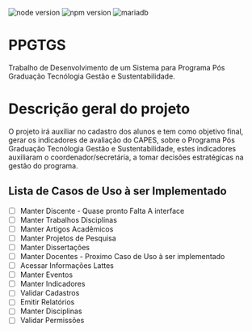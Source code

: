 ![node version](https://img.shields.io/badge/node-v10.9.0-brightgreen.svg)
![npm version](https://img.shields.io/badge/NPM-v6.2.0-green.svg)
![mariadb](https://img.shields.io/badge/mariadb-v10.1.34-blue.svg)
# PPGTGS
Trabalho de Desenvolvimento de um Sistema para Programa Pós Graduação Tecnólogia Gestão e Sustentabilidade.

# Descrição geral do projeto
O projeto irá auxiliar no cadastro dos alunos e tem como objetivo final, gerar os indicadores de avaliação do CAPES, sobre o Programa Pós Graduação Tecnólogia Gestão e Sustentabilidade, estes indicadores auxiliaram o coordenador/secretária, a tomar decisões estratégicas na gestão do programa.

## Lista de Casos de Uso à ser Implementado
   * [ ] Manter Discente - Quase pronto Falta A interface
   * [ ] Manter Trabalhos Disciplinas
   * [ ] Manter Artigos Acadêmicos
   * [ ] Manter Projetos de Pesquisa
   * [ ] Manter Dissertações
   * [ ] Manter Docentes - Proximo Caso de Uso à ser implementado
   * [ ] Acessar Informações Lattes
   * [ ] Manter Eventos
   * [ ] Manter Indicadores
   * [ ] Validar Cadastros
   * [ ] Emitir Relatórios
   * [ ] Manter Disciplinas
   * [ ] Validar Permissões
